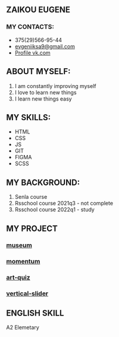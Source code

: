 ## ZAIKOU EUGENE

### MY CONTACTS: 
 * 375(29)566-95-44
 * evgeniiksa9@gmail.com
 * [Profile vk.com](https://vk.com/skailat)

 ## ABOUT MYSELF:

  1. I am constantly improving myself
  2. I love to learn new things
  3. I learn new things easy
  
## MY SKILLS:

  * HTML
  * CSS
  * JS
  * GIT
  * FIGMA
  * SCSS

## MY BACKGROUND:

 1. Senla course 
 2. Rsschool course 2021q3 - not complete
 3. Rsschool course 2022q1 - study

## MY PROJECT  
  
 ### [museum](https://zaikovevgeni-museum-dom-rsschool.netlify.app/)
 ### [momentum](https://momentum-rsschool.netlify.app/)
 ### [art-quiz](https://art-quiz-task-end-but-dont-save-result-localstorage.netlify.app/)
 ### [vertical-slider](https://loving-meninsky-42e436.netlify.app/)

## ENGLISH SKILL
  A2 Elemetary
